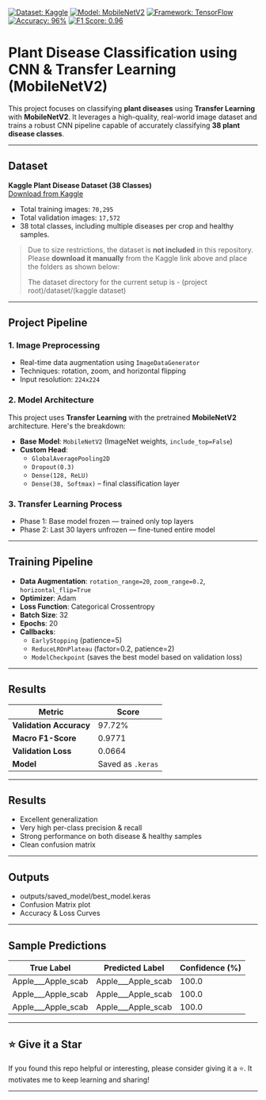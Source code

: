 [![Dataset: Kaggle](https://img.shields.io/badge/Dataset-Kaggle-blueviolet)](https://www.kaggle.com/datasets/vipoooool/new-plant-diseases-dataset/data)
[![Model: MobileNetV2](https://img.shields.io/badge/Model-MobileNetV2-brightgreen)](https://arxiv.org/abs/1801.04381)
[![Framework: TensorFlow](https://img.shields.io/badge/Framework-TensorFlow-orange)](https://www.tensorflow.org/)
[![Accuracy: 96%](https://img.shields.io/badge/Accuracy-96%25-success)](#-results)
[![F1 Score: 0.96](https://img.shields.io/badge/Macro%20F1--Score-0.96-blue)](#-results)

# Plant Disease Classification using CNN & Transfer Learning (MobileNetV2)
This project focuses on classifying **plant diseases** using **Transfer Learning** with **MobileNetV2**. It leverages a high-quality, real-world image dataset and trains a robust CNN pipeline capable of accurately classifying **38 plant disease classes**.

---

## Dataset
**Kaggle Plant Disease Dataset (38 Classes)**  
[Download from Kaggle](https://www.kaggle.com/datasets/vipoooool/new-plant-diseases-dataset/data)  

- Total training images: `70,295`  
- Total validation images: `17,572`  
- 38 total classes, including multiple diseases per crop and healthy samples.

> Due to size restrictions, the dataset is **not included** in this repository.  
> Please **download it manually** from the Kaggle link above and place the folders as shown below:
> 
> The dataset directory for the current setup is - (project root)/dataset/(kaggle dataset)

---
## Project Pipeline

### 1. **Image Preprocessing**
- Real-time data augmentation using `ImageDataGenerator`
- Techniques: rotation, zoom, and horizontal flipping
- Input resolution: `224x224`

### 2. **Model Architecture**
This project uses **Transfer Learning** with the pretrained **MobileNetV2** architecture. Here's the breakdown:

- **Base Model**: `MobileNetV2` (ImageNet weights, `include_top=False`)
- **Custom Head**:
  - `GlobalAveragePooling2D`
  - `Dropout(0.3)`
  - `Dense(128, ReLU)`
  - `Dense(38, Softmax)` – final classification layer

### 3. Transfer Learning Process
- Phase 1: Base model frozen — trained only top layers
- Phase 2: Last 30 layers unfrozen — fine-tuned entire model

---

## Training Pipeline

- **Data Augmentation**: `rotation_range=20`, `zoom_range=0.2`, `horizontal_flip=True`
- **Optimizer**: Adam
- **Loss Function**: Categorical Crossentropy
- **Batch Size**: 32
- **Epochs**: 20
- **Callbacks**:
  - `EarlyStopping` (patience=5)
  - `ReduceLROnPlateau` (factor=0.2, patience=2)
  - `ModelCheckpoint` (saves the best model based on validation loss)

---

## Results

| Metric                  | Score |
|-------------------------|-------|
| **Validation Accuracy** | 97.72% |
| **Macro F1-Score**      | 0.9771  |
| **Validation Loss**     | 0.0664 |
| **Model**               | Saved as `.keras` |

---

## Results
- Excellent generalization
- Very high per-class precision & recall
- Strong performance on both disease & healthy samples
- Clean confusion matrix

---

## Outputs
- outputs/saved_model/best_model.keras
- Confusion Matrix plot
- Accuracy & Loss Curves

---

## Sample Predictions

| True Label             | Predicted Label         | Confidence (%) |
|------------------------|-------------------------|----------------|
| Apple___Apple_scab     | Apple___Apple_scab      | 100.0          |
| Apple___Apple_scab     | Apple___Apple_scab      | 100.0          |
| Apple___Apple_scab     | Apple___Apple_scab      | 100.0          |

---

## ⭐️ Give it a Star

If you found this repo helpful or interesting, please consider giving it a ⭐️. It motivates me to keep learning and sharing!

---

